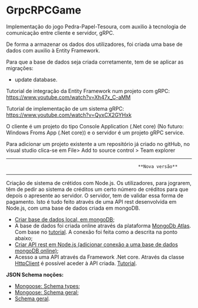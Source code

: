 # GrpcRPCGame
Implementação do jogo Pedra-Papel-Tesoura, com auxilio à tecnologia de comunicação entre cliente e servidor, gRPC.

De forma a armazenar os dados dos utilizadores, foi criada uma base de dados com auxilio à Entity Framework.

Para que a base de dados seja criada corretamente, tem de se aplicar as migrações:
- update database.

Tutorial de integração da Entity Framework num projeto com gRPC: https://www.youtube.com/watch?v=Xh47x_C-aMM

Tutorial de implementação de um sistema gRPC: https://www.youtube.com/watch?v=QyxCX2GYHxk

O cliente é um projeto do tipo Console Application (.Net core) (No futuro: Windows Froms App (.Net core)) e o servidor é um projeto gRPC service.

Para adicionar um projeto existente a um repositório já criado no gitHub, no visual studio clica-se em File> Add to source control > Team explorer

*********************************************************************************************************
                                                      **Nova versão**
*********************************************************************************************************

Criação de sistema de crétidos com Node.js. Os utilizadores, para jograrem, têm de pedir ao sistema de créditos um certo número de créditos para que depois o apresente ao servidor. O servidor, tem de validar essa forma de pagamento. Isto é tudo feito através de uma API rest desenvolvida em Node.js, com uma base de dados criada em mongoDB.

- [Criar base de dados local, em mongoDB;](https://www.youtube.com/watch?v=wM7NJtQ0F6U)
- A base de dados foi criada online através da plataforma [MongoDb Atlas](https://account.mongodb.com/account/login?signedOut=true). Com base no [tutorial](https://www.youtube.com/watch?v=KKyag6t98g8). A conexão foi feita como a descrita na ponto abaixo;
- [Criar API rest em Node.js (adicionar conexão a uma base de dados mongoDB online)](https://www.youtube.com/watch?v=vjf774RKrLc);
- Acesso a uma API através da Framework .Net core. Através da classe [HttpClient](https://docs.microsoft.com/en-us/dotnet/api/system.net.http.httpclient?view=netcore-3.1) é possível aceder à API criada. [Tutorial](https://www.yogihosting.com/aspnet-core-consume-api/).


**JSON Schema noções:**
- [Mongoose: Schema types](https://mongoosejs.com/docs/4.x/docs/schematypes.html);
- [Mongoose: Schema geral](https://mongoosejs.com/docs/guide.html);
- [Schema geral](https://json-schema.org/understanding-json-schema/).
